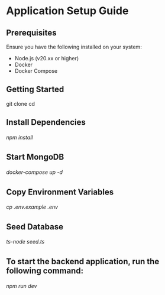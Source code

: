 # Application Setup Guide

## Prerequisites

Ensure you have the following installed on your system:

- Node.js (v20.xx or higher)
- Docker
- Docker Compose

## Getting Started

git clone <repository-url>
cd <project-directory>

## Install Dependencies

###### npm install

## Start MongoDB

###### docker-compose up -d

## Copy Environment Variables

###### cp .env.example .env

## Seed Database

###### ts-node seed.ts

## To start the backend application, run the following command:

###### npm run dev
